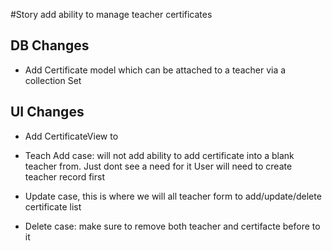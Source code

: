 
#Story add ability to manage teacher certificates

## DB Changes

  * Add Certificate model which can be attached to a teacher via a collection Set

## UI Changes

  * Add CertificateView to

  * Teach Add case: will not add ability to add certificate into a blank teacher from.  Just dont see a need for it
    User will need to create teacher record first

  * Update case, this is where we will all teacher form to add/update/delete certificate list

  * Delete case: make sure to remove both teacher and certifacte before to it

